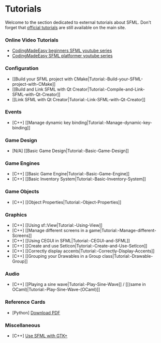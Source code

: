 # Tutorials

Welcome to the section dedicated to external tutorials about SFML. Don't forget that [official tutorials](http://www.sfml-dev.org/tutorials.php) are still available on the main site.

### Online Video Tutorials
* [CodingMadeEasy beginners SFML youtube series](http://www.youtube.com/playlist?list=PLHJE4y54mpC5j_x90UkuoMZOdmmL9-_rg)
* [CodingMadeEasy SFML platformer youtube series](http://www.youtube.com/playlist?list=PLCB3138ADCE90F2EC)

### Configuration

* [[Build your SFML project with CMake|Tutorial:-Build-your-SFML-project-with-CMake]]
* [[Build and Link SFML with Qt Creator|Tutorial:-Compile-and-Link-SFML-with-Qt-Creator]]
* [[Link SFML with Qt Creator|Tutorial:-Link-SFML-with-Qt-Creator]]

### Events

* [C++] [[Manage dynamic key binding|Tutorial:-Manage-dynamic-key-binding]]

### Game Design
* [N/A] [[Basic Game Design|Tutorial:-Basic-Game-Design]]

### Game Engines
* [C++] [[Basic Game Engine|Tutorial:-Basic-Game-Engine]]
* [C++] [[Basic Inventory System|Tutorial:-Basic-Inventory-System]]

### Game Objects
* [C++] [[Object Properties|Tutorial:-Object-Properties]]

### Graphics

* [C++] [[Using sf::View|Tutorial:-Using-View]]
* [C++] [[Manage different screens in a game|Tutorial:-Manage-different-Screens]]
* [C++] [[Using CEGUI in SFML|Tutorial:-CEGUI-and-SFML]]
* [C++] [[Create and use SetIcon|Tutorial:-Create-and-Use-SetIcon]]
* [C++] [[Correctly display accents|Tutorial:-Correctly-Display-Accents]]
* [C++] [[Grouping your Drawables in a Group class|Tutorial:-Drawable-Group]]

### Audio
* [C++] [[Playing a sine wave|Tutorial:-Play-Sine-Wave]] / [[(same in OCaml)|Tutorial:-Play-Sine-Wave-(OCaml)]]

### Reference Cards

* [Python] [Download PDF](http://www.losersjuegos.com.ar/_media/referencia/apuntes/pysfml/pysfml_reference_card.pdf)

### Miscellaneous

* [C++] [Use SFML with GTK+](http://lalaland.github.com/gtkGuide.html)